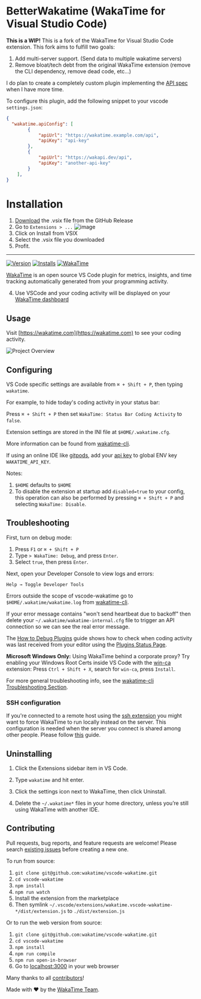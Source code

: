 # BetterWakatime (WakaTime for Visual Studio Code)

**This is a WIP!**
This is a fork of the WakaTime for Visual Studio Code extension.
This fork aims to fulfill two goals:
1. Add multi-server support. (Send data to multiple wakatime servers)
2. Remove bloat/tech debt from the original WakaTime extension (remove the CLI dependency, remove dead code, etc...)

I do plan to create a completely custom plugin implementing the [API spec](https://wakatime.com/developers) when I have more time.

To configure this plugin, add the following snippet to your vscode `settings.json`:
```json
{
  "wakatime.apiConfig": [
        {
            "apiUrl": "https://wakatime.example.com/api",
            "apiKey": "api-key"
        },
        {
            "apiUrl": "https://wakapi.dev/api",
            "apiKey": "another-api-key"
        }
    ],
}
```

# Installation
1. [Download](https://github.com/Badbird5907/better-wakatime/releases/tag/24.9.2) the .vsix file from the GitHub Release
2. Go to `Extensions > ...`
![image](https://github.com/user-attachments/assets/f20423bd-1048-4f39-83e8-d77ff2195f54)
4. Click on Install from VSIX
5. Select the .vsix file you downloaded
6. Profit.

----------


[![Version](https://img.shields.io/visual-studio-marketplace/v/WakaTime.vscode-wakatime.png?style=flat-square&color=007ec6&label=marketplace)](https://marketplace.visualstudio.com/items?itemName=WakaTime.vscode-wakatime)
[![Installs](https://img.shields.io/visual-studio-marketplace/i/WakaTime.vscode-wakatime.png?style=flat-square&color=007ec6)](https://marketplace.visualstudio.com/items?itemName=WakaTime.vscode-wakatime)
[![WakaTime](https://wakatime.com/badge/github/wakatime/vscode-wakatime.png?style=flat-square&branch=master)](https://wakatime.com/badge/github/wakatime/vscode-wakatime)

[WakaTime][wakatime] is an open source VS Code plugin for metrics, insights, and time tracking automatically generated from your programming activity.

4. Use VSCode and your coding activity will be displayed on your [WakaTime dashboard](https://wakatime.com)

## Usage

Visit [https://wakatime.com](https://wakatime.com) to see your coding activity.

![Project Overview](https://wakatime.com/static/img/ScreenShots/Screen-Shot-2016-03-21.png)

## Configuring

VS Code specific settings are available from `⌘ + Shift + P`, then typing `wakatime`.

For example, to hide today's coding activity in your status bar:

Press `⌘ + Shift + P` then set `WakaTime: Status Bar Coding Activity` to `false`.

Extension settings are stored in the INI file at `$HOME/.wakatime.cfg`.

More information can be found from [wakatime-cli][wakatime-cli configs].

If using an online IDE like [gitpods](https://gitpod.io/), add your [api key][api key] to global ENV key `WAKATIME_API_KEY`.

Notes:

1. `$HOME` defaults to `$HOME`
1. To disable the extension at startup add `disabled=true` to your config, this operation can also be performed by pressing `⌘ + Shift + P` and selecting `WakaTime: Disable`.

## Troubleshooting

First, turn on debug mode:

1. Press `F1` or `⌘ + Shift + P`
2. Type `> WakaTime: Debug`, and press `Enter`.
3. Select `true`, then press `Enter`.

Next, open your Developer Console to view logs and errors:

`Help → Toggle Developer Tools`

Errors outside the scope of vscode-wakatime go to `$HOME/.wakatime/wakatime.log` from [wakatime-cli][wakatime-cli help].

If your error message contains "won't send heartbeat due to backoff" then delete your `~/.wakatime/wakatime-internal.cfg` file to trigger an API connection so we can see the real error message.

The [How to Debug Plugins][how to debug] guide shows how to check when coding activity was last received from your editor using the [Plugins Status Page][plugins status page].

**Microsoft Windows Only:** Using WakaTime behind a corporate proxy? Try enabling your Windows Root Certs inside VS Code with the [win-ca][winca] extension:
Press `Ctrl + Shift + X`, search for `win-ca`, press `Install`.

For more general troubleshooting info, see the [wakatime-cli Troubleshooting Section][wakatime-cli help].

### SSH configuration

If you're connected to a remote host using the [ssh extension](https://code.visualstudio.com/docs/remote/ssh) you might want to force WakaTime to run locally instead on the server. This configuration is needed when the server you connect is shared among other people. Please follow [this](https://code.visualstudio.com/docs/remote/ssh#_advanced-forcing-an-extension-to-run-locally-remotely) guide.

## Uninstalling

1. Click the Extensions sidebar item in VS Code.

2. Type `wakatime` and hit enter.

3. Click the settings icon next to WakaTime, then click Uninstall.

4. Delete the `~/.wakatime*` files in your home directory, unless you’re still using WakaTime with another IDE.

## Contributing

Pull requests, bug reports, and feature requests are welcome!
Please search [existing issues][issues] before creating a new one.

To run from source:

1. `git clone git@github.com:wakatime/vscode-wakatime.git`
2. `cd vscode-wakatime`
3. `npm install`
4. `npm run watch`
5. Install the extension from the marketplace
6. Then symlink `~/.vscode/extensions/wakatime.vscode-wakatime-*/dist/extension.js` to `./dist/extension.js`

Or to run the web version from source:

1. `git clone git@github.com:wakatime/vscode-wakatime.git`
2. `cd vscode-wakatime`
3. `npm install`
4. `npm run compile`
5. `npm run open-in-browser`
6. Go to [localhost:3000](http://localhost:3000/) in your web browser

Many thanks to all [contributors](AUTHORS)!

Made with :heart: by the [WakaTime Team][about].

[wakatime]: https://wakatime.com/vs-code
[api key]: https://wakatime.com/api-key
[wakatime-cli help]: https://github.com/wakatime/wakatime-cli/blob/develop/TROUBLESHOOTING.md
[wakatime-cli configs]: https://github.com/wakatime/wakatime-cli/blob/develop/USAGE.md
[how to debug]: https://wakatime.com/faq#debug-plugins
[plugins status page]: https://wakatime.com/plugin-status
[winca]: https://github.com/ukoloff/win-ca/tree/master/vscode
[issues]: https://github.com/wakatime/vscode-wakatime/issues
[about]: https://wakatime.com/about
